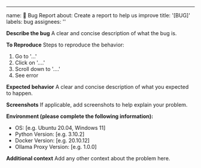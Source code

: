 ---
name: 🐛 Bug Report
about: Create a report to help us improve
title: '[BUG]'
labels: bug
assignees: ''

**Describe the bug**
A clear and concise description of what the bug is.

**To Reproduce**
Steps to reproduce the behavior:
1. Go to '...'
2. Click on '....'
3. Scroll down to '....'
4. See error

**Expected behavior**
A clear and concise description of what you expected to happen.

**Screenshots**
If applicable, add screenshots to help explain your problem.

**Environment (please complete the following information):**
 - OS: [e.g. Ubuntu 20.04, Windows 11]
 - Python Version: [e.g. 3.10.2]
 - Docker Version: [e.g. 20.10.12]
 - Ollama Proxy Version: [e.g. 1.0.0]

**Additional context**
Add any other context about the problem here.